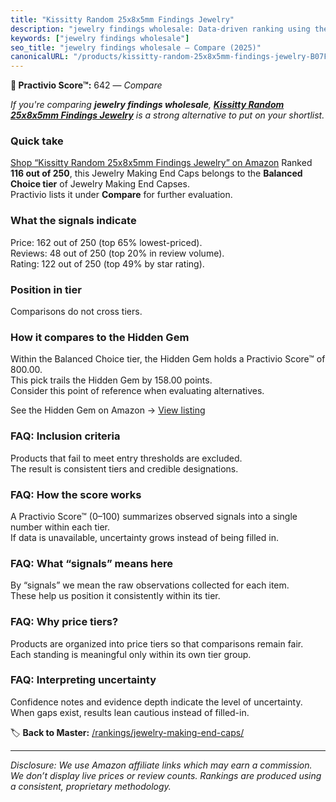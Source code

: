 ```yaml
---
title: "Kissitty Random 25x8x5mm Findings Jewelry"
description: "jewelry findings wholesale: Data-driven ranking using the Practivio Score™. Positioned by quality, value, demand, findability, momentum."
keywords: ["jewelry findings wholesale"]
seo_title: "jewelry findings wholesale — Compare (2025)"
canonicalURL: "/products/kissitty-random-25x8x5mm-findings-jewelry-B07FBCGT1K/"
---
```


**🛒 Practivio Score™:** 642 — _Compare_


*If you're comparing **jewelry findings wholesale**, **[Kissitty Random 25x8x5mm Findings Jewelry](https://www.amazon.com/dp/B07FBCGT1K?tag=practivio-20)** is a strong alternative to put on your shortlist.*
### Quick take
[Shop “Kissitty Random 25x8x5mm Findings Jewelry” on Amazon](https://www.amazon.com/dp/B07FBCGT1K?tag=practivio-20)
Ranked **116 out of 250**, this Jewelry Making End Caps belongs to the **Balanced Choice tier** of Jewelry Making End Capses.  
Practivio lists it under **Compare** for further evaluation.

### What the signals indicate
Price: 162 out of 250 (top 65% lowest-priced).  
Reviews: 48 out of 250 (top 20% in review volume).  
Rating: 122 out of 250 (top 49% by star rating).  

### Position in tier
Comparisons do not cross tiers.

### How it compares to the Hidden Gem
Within the Balanced Choice tier, the Hidden Gem holds a Practivio Score™ of 800.00.  
This pick trails the Hidden Gem by 158.00 points.  
Consider this point of reference when evaluating alternatives.  

See the Hidden Gem on Amazon → [View listing](https://www.amazon.com/dp/B0C6JVJYXG?tag=practivio-20)

### FAQ: Inclusion criteria
Products that fail to meet entry thresholds are excluded.  
The result is consistent tiers and credible designations.

### FAQ: How the score works
A Practivio Score™ (0–100) summarizes observed signals into a single number within each tier.  
If data is unavailable, uncertainty grows instead of being filled in.

### FAQ: What “signals” means here
By “signals” we mean the raw observations collected for each item.  
These help us position it consistently within its tier.

### FAQ: Why price tiers?
Products are organized into price tiers so that comparisons remain fair.  
Each standing is meaningful only within its own tier group.

### FAQ: Interpreting uncertainty
Confidence notes and evidence depth indicate the level of uncertainty.  
When gaps exist, results lean cautious instead of filled-in.

<!-- Missing template for Compare/CompareWithinPriceClass -->


🏷️ **Back to Master:** [/rankings/jewelry-making-end-caps/](/rankings/jewelry-making-end-caps/)

---
_Disclosure: We use Amazon affiliate links which may earn a commission. We don’t display live prices or review counts. Rankings are produced using a consistent, proprietary methodology._
